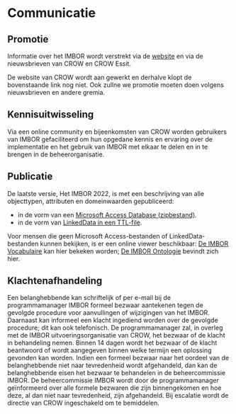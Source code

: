 # Communicatie

## Promotie
Informatie over het IMBOR wordt verstrekt via de [website](https://www.crow.nl/IMBOR) en via de nieuwsbrieven van CROW en CROW Essit.

<aside class="note" title="Website">
De website van CROW wordt aan gewerkt en derhalve klopt de bovenstaande link nog niet. Ook zullne we promotie moeten doen volgens nieuwsbrieven en andere gremia.
</aside>

## Kennisuitwisseling
Via een online community en bijeenkomsten van CROW worden gebruikers van IMBOR gefaciliteerd om hun opgedane kennis en ervaring over de implementatie en het gebruik van IMBOR met elkaar te delen en in te brengen in de beheerorganisatie.

## Publicatie
De laatste versie, Het IMBOR 2022, is met een beschrijving van alle objecttypen, attributen en domeinwaarden gepubliceerd:

* in de vorm van een [Microsoft Access Database (zipbestand)](https://www.crow.nl/getmedia/6eb93e0c-94d4-49d7-b9a0-af692e94d6ad/IMBOR-2022-consultatieversie02.zip.aspx). 
* in de vorm van [LinkedData in een TTL-file](https://www.crow.nl/getmedia/c959d2e0-5278-4cfe-b82b-102fc9c8fc2c/IMBOR2022-Consultatieversie-c02-Linkedin-Data.zip.aspx).

Voor mensen die geen Microsoft Access-bestanden of LinkedData-bestanden kunnen bekijken, is er een online viewer beschikbaar:
[De IMBOR Vocabulaire](https://begrippen.crow.nl/imbor/nl/groups) kan hier bekeken worden;
[De IMBOR Ontologie](https://docs.crow.nl/onto-verkenner/imbor/#/view) bevindt zich hier.

## Klachtenafhandeling
Een belanghebbende kan schriftelijk of per e-mail bij de programmamanager IMBOR formeel bezwaar aantekenen tegen de gevolgde procedure voor aanvullingen of wijzigingen van het IMBOR. Daarnaast kan informeel een klacht ingediend worden over de gevolgde procedure; dit kan ook telefonisch. 
De programmamanager zal, in overleg met de IMBOR uitvoeringsorganisatie van CROW, het bezwaar of de klacht in behandeling nemen. Binnen 14 dagen wordt het bezwaar of de klacht beantwoord of wordt aangegeven binnen welke termijn een oplossing gevonden kan worden. 
Indien een formeel bezwaar naar het oordeel van de belanghebbende niet naar tevredenheid wordt afgehandeld, dan kan de belanghebbende eisen het bezwaar te behandelen in de beheercommissie IMBOR. De beheercommissie IMBOR wordt door de programmamanager geïnformeerd over alle formele bezwaren die zijn binnengekomen en hoe deze, al dan niet naar tevredenheid, zijn afgehandeld.
Bij escalatie wordt de directie van CROW ingeschakeld om te bemiddelen.


